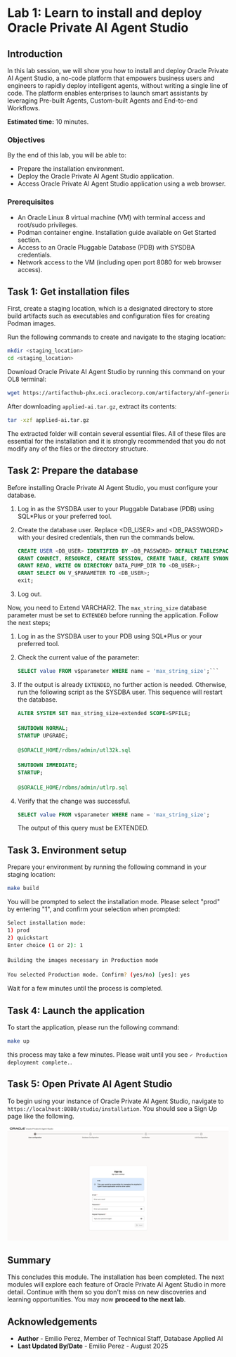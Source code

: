 # Lab 1: Learn to install and deploy Oracle Private AI Agent Studio

## Introduction

In this lab session, we will show you how to install and deploy Oracle Private AI Agent Studio, a no-code platform that empowers business users and engineers to rapidly deploy intelligent agents, without writing a single line of code. The platform enables enterprises to launch smart assistants by leveraging Pre-built Agents, Custom-built Agents and End-to-end Workflows.

**Estimated time:** 10 minutes.

### Objectives

By the end of this lab, you will be able to:

- Prepare the installation environment.
- Deploy the Oracle Private AI Agent Studio application.
- Access Oracle Private AI Agent Studio application using a web browser.

### Prerequisites

- An Oracle Linux 8 virtual machine (VM) with terminal access and root/sudo privileges.
- Podman container engine. Installation guide available on Get Started section.
- Access to an Oracle Pluggable Database (PDB) with SYSDBA credentials.
- Network access to the VM (including open port 8080 for web browser access).

## Task 1: Get installation files

First, create a staging location, which is a designated directory to store build artifacts such as executables and configuration files for creating Podman images.

Run the following commands to create and navigate to the staging location:

```bash
mkdir <staging_location>
cd <staging_location>
```

Download Oracle Private AI Agent Studio by running this command on your OL8 terminal:

```bash
wget https://artifacthub-phx.oci.oraclecorp.com/artifactory/ahf-generic-release-local/releases/applied-ai/23.0.0.2/applied_ai.tar.gz

```

After downloading `applied-ai.tar.gz`, extract its contents:

```bash
tar -xzf applied-ai.tar.gz
```

The extracted folder will contain several essential files. All of these files are essential for the installation and it is strongly recommended that you do not modify any of the files or the directory structure.

## Task 2: Prepare the database

Before installing Oracle Private AI Agent Studio, you must configure your database.

1. Log in as the SYSDBA user to your Pluggable Database (PDB) using SQL*Plus or your preferred tool.

2. Create the database user. Replace <DB_USER> and <DB_PASSWORD> with your desired credentials, then run the commands below.

    ```SQL
    CREATE USER <DB_USER> IDENTIFIED BY <DB_PASSWORD> DEFAULT TABLESPACE USERS QUOTA unlimited ON USERS;
    GRANT CONNECT, RESOURCE, CREATE SESSION, CREATE TABLE, CREATE SYNONYM, CREATE DATABASE LINK, CREATE ANY INDEX, INSERT ANY TABLE, CREATE SEQUENCE, CREATE TRIGGER TO <DB_USER>;
    GRANT READ, WRITE ON DIRECTORY DATA_PUMP_DIR TO <DB_USER>;
    GRANT SELECT ON V_$PARAMETER TO <DB_USER>;
    exit;
    ```

3. Log out.

Now, you need to Extend VARCHAR2. The `max_string_size` database parameter must be set to `EXTENDED` before running the application. Follow the next steps;

1. Log in as the SYSDBA user to your PDB using SQL*Plus or your preferred tool.

2. Check the current value of the parameter:

    ```SQL
    SELECT value FROM v$parameter WHERE name = 'max_string_size';```

3. If the output is already `EXTENDED`, no further action is needed. Otherwise, run the following script as the SYSDBA user. This sequence will restart the database.

    ```SQL
    ALTER SYSTEM SET max_string_size=extended SCOPE=SPFILE;

    SHUTDOWN NORMAL;
    STARTUP UPGRADE;

    @$ORACLE_HOME/rdbms/admin/utl32k.sql

    SHUTDOWN IMMEDIATE;
    STARTUP;

    @$ORACLE_HOME/rdbms/admin/utlrp.sql
    ```

4. Verify that the change was successful.

    ```SQL
    SELECT value FROM v$parameter WHERE name = 'max_string_size';
    ```

    The output of this query must be EXTENDED.

## Task 3. Environment setup

Prepare your environment by running the following command in your staging location:

```bash
make build
```

You will be prompted to select the installation mode. Please select "prod" by entering "1", and confirm your selection when prompted:

```bash
Select installation mode:
1) prod
2) quickstart
Enter choice (1 or 2): 1

Building the images necessary in Production mode

You selected Production mode. Confirm? (yes/no) [yes]: yes
```

Wait for a few minutes until the process is completed.

## Task 4: Launch the application

To start the application, please run the following command:

```bash
make up
```

this process may take a few minutes. Please wait until you see `✓ Production deployment complete.`.

## Task 5: Open Private AI Agent Studio

To begin using your instance of Oracle Private AI Agent Studio, navigate to `https://localhost:8080/studio/installation`. You should see a Sign Up page like the following.

![Sign Up Screen](images/sign_up.png)

## Summary

This concludes this module. The installation has been completed. The next modules will explore each feature of Oracle Private AI Agent Studio in more detail. Continue with them so you don't miss on new discoveries and learning opportunities. You may now **proceed to the next lab**.

## Acknowledgements

- **Author** - Emilio Perez, Member of Technical Staff, Database Applied AI
- **Last Updated By/Date** - Emilio Perez - August 2025
